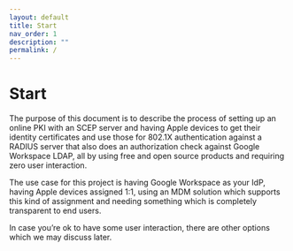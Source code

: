 ```yaml
---
layout: default
title: Start
nav_order: 1
description: ""
permalink: /
---
```

# Start

The purpose of this document is to describe the process of setting up an online PKI with an SCEP server and having Apple devices to get their identity certificates and use those for 802.1X authentication against a RADIUS server that also does an authorization check against Google Workspace LDAP, all by using free and open source products and requiring zero user interaction.

The use case for this project is having Google Workspace as your IdP, having Apple devices assigned 1:1, using an MDM solution which supports this kind of assignment and needing something which is completely transparent to end users.

In case you’re ok to have some user interaction, there are other options which we may discuss later.